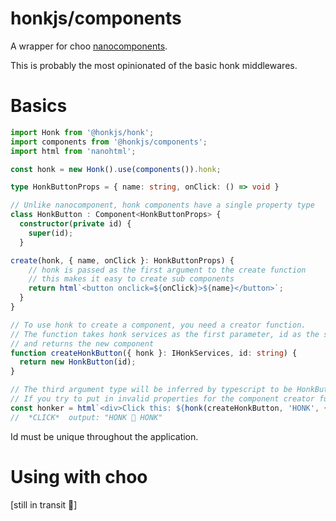 # honkjs/components

A wrapper for choo [nanocomponents](https://github.com/choojs/nanocomponent).

This is probably the most opinionated of the basic honk middlewares.

# Basics

```ts
import Honk from '@honkjs/honk';
import components from '@honkjs/components';
import html from 'nanohtml';

const honk = new Honk().use(components()).honk;

type HonkButtonProps = { name: string, onClick: () => void }

// Unlike nanocomponent, honk components have a single property type
class HonkButton : Component<HonkButtonProps> {
  constructor(private id) {
    super(id);
  }

create(honk, { name, onClick }: HonkButtonProps) {
    // honk is passed as the first argument to the create function
    // this makes it easy to create sub components
    return html`<button onclick=${onClick}>${name}</button>`;
  }
}

// To use honk to create a component, you need a creator function.
// The function takes honk services as the first parameter, id as the second,
// and returns the new component
function createHonkButton({ honk }: IHonkServices, id: string) {
  return new HonkButton(id);
}

// The third argument type will be inferred by typescript to be HonkButtonProps
// If you try to put in invalid properties for the component creator function, it will throw an error
const honker = html`<div>Click this: ${honk(createHonkButton, 'HONK', { onClick: honk })}</div>`;
//  *CLICK*  output: "HONK 🚚 HONK"
```

Id must be unique throughout the application.

# Using with choo

[still in transit 🚚]
